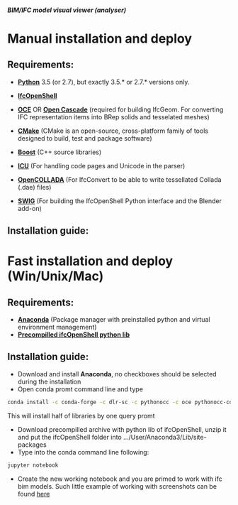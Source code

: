 ##### BIM/IFC model visual viewer (analyser)

# Manual installation and deploy
## Requirements: 

- **[Python](https://www.python.org/downloads/)**  3.5 (or 2.7), but exactly 3.5.* or 2.7.* versions only.

- **[IfcOpenShell](https://github.com/IfcOpenShell/IfcOpenShell)**

- **[OCE](https://github.com/tpaviot/oce)** OR **[Open Cascade](http://www.opencascade.org/getocc/download/loadocc/)** (required for building IfcGeom. For converting IFC representation items into BRep solids and tesselated meshes)

- **[CMake](https://cmake.org/download/)** (CMake is an open-source, cross-platform family of tools designed to build, test and package software)

- **[Boost](https://dl.bintray.com/boostorg/release/1.65.1/source/)** (C++ source libraries)

- **[ICU](http://site.icu-project.org/download)** (For handling code pages and Unicode in the parser)

- **[OpenCOLLADA](https://github.com/khronosGroup/OpenCOLLADA/)** (For IfcConvert to be able to write tessellated Collada (.dae) files)

- **[SWIG](http://www.swig.org/download.html)** (For building the IfcOpenShell Python interface and the Blender add-on)

## Installation guide:

# Fast installation and deploy (Win/Unix/Mac)

## Requirements:
- **[Anaconda](https://www.anaconda.com/download/)** (Package manager with preinstalled python and virtual environment management)
- **[Precompilled ifcOpenShell python lib](https://github.com/Luccifer/GoodDay/blob/master/src/ifcopenshell.zip)**

## Installation guide:
- Download and install **Anaconda**, no checkboxes should be selected during the installation
- Open conda promt command line and type 
```bash
conda install -c conda-forge -c dlr-sc -c pythonocc -c oce pythonocc-core==0.18 python=3
```
This will install half of libraries by one query promt
- Download precompilled archive with python lib of ifcOpenShell, unzip it and put the ifcOpenShell folder into .../User/Anaconda3/Lib/site-packages
- Type into the conda command line following:
```bash
jupyter notebook
```
- Create the new working notebook and you are primed to work with ifc bim models. Such little example of working with screenshots can be found [here](https://github.com/Luccifer/GoodDay/blob/master/House.ipynb)
